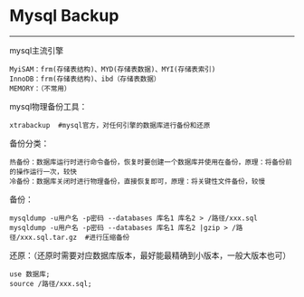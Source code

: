 # Mysql  Backup

---

mysql主流引擎

```
MyiSAM：frm(存储表结构)、MYD(存储表数据)、MYI(存储表索引)
InnoDB：frm(存储表结构)、ibd（存储表数据）
MEMORY：（不常用）
```

mysql物理备份工具：

```
xtrabackup  #mysql官方，对任何引擎的数据库进行备份和还原
```

备份分类：

```
热备份：数据库运行时进行命令备份，恢复时要创建一个数据库并使用在备份，原理：将备份前的操作运行一次，较快
冷备份：数据库关闭时进行物理备份，直接恢复即可，原理：将关键性文件备份，较慢
```

备份：

```
mysqldump -u用户名 -p密码 --databases 库名1 库名2 > /路径/xxx.sql
mysqldump -u用户名 -p密码 --databases 库名1 库名2 |gzip > /路径/xxx.sql.tar.gz  #进行压缩备份
```

还原：（还原时需要对应数据库版本，最好能最精确到小版本，一般大版本也可）

```
use 数据库;
source /路径/xxx.sql;
```

​                                                                                                                                                                                                                                                                                                                                                                                                                                                                                                                                                                                                                                                                                                                                                                                                                                                                                                                                                                                                                                                                                                                                                                                                                                                                                                                                                                                                                                                                                                                                                                                                                                                                                                                                                                                                                                                                                                                                                                                                                                                                                                                                                     

